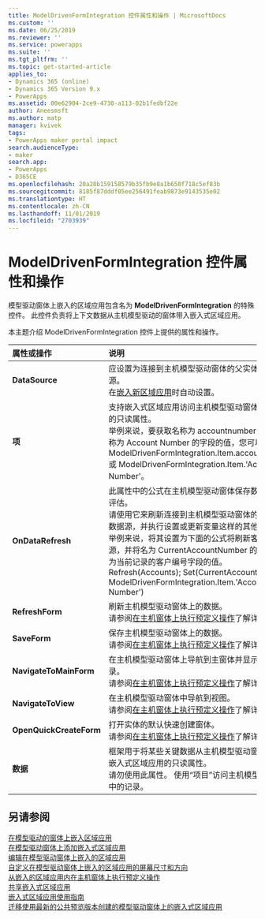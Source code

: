 ```yaml
---
title: ModelDrivenFormIntegration 控件属性和操作 | MicrosoftDocs
ms.custom: ''
ms.date: 06/25/2019
ms.reviewer: ''
ms.service: powerapps
ms.suite: ''
ms.tgt_pltfrm: ''
ms.topic: get-started-article
applies_to:
- Dynamics 365 (online)
- Dynamics 365 Version 9.x
- PowerApps
ms.assetid: 00e62904-2ce9-4730-a113-02b1fedbf22e
author: Aneesmsft
ms.author: matp
manager: kvivek
tags:
- PowerApps maker portal impact
search.audienceType:
- maker
search.app:
- PowerApps
- D365CE
ms.openlocfilehash: 20a28b159158579b35fb9e8a1b650f718c5ef83b
ms.sourcegitcommit: 8185f87dddf05ee256491feab9873e9143535e02
ms.translationtype: HT
ms.contentlocale: zh-CN
ms.lasthandoff: 11/01/2019
ms.locfileid: "2703939"
---
```

# <a name="modeldrivenformintegration-control-properties-and-actions"></a>ModelDrivenFormIntegration 控件属性和操作
模型驱动窗体上嵌入的区域应用包含名为 **ModelDrivenFormIntegration** 的特殊控件。 此控件负责将上下文数据从主机模型驱动的窗体带入嵌入式区域应用。  

本主题介绍 ModelDrivenFormIntegration 控件上提供的属性和操作。

| 属性或操作 | 说明 |
|:--------------|:-------------------------|
|**DataSource** | 应设置为连接到主机模型驱动窗体的父实体的数据源。 <br />在[嵌入新区域应用](embedded-canvas-app-add-classic-designer.md)时自动设置。 |
|**项** | 支持嵌入式区域应用访问主机模型驱动窗体中的记录的只读属性。 <br />举例来说，要获取名称为 accountnumber 且显示名称为 Account Number 的字段的值，您可以使用 ModelDrivenFormIntegration.Item.accountnumber 或 ModelDrivenFormIntegration.Item.'Account Number'。 |
|**OnDataRefresh** | 此属性中的公式在主机模型驱动窗体保存数据时接受评估。 <br />请使用它来刷新连接到主机模型驱动窗体的父实体的数据源，并执行设置或更新变量这样的其他操作。 <br /> 举例来说，将其设置为下面的公式将刷新客户数据源，并将名为 CurrentAccountNumber 的变量设置为当前记录的客户编号字段的值。 <br /> Refresh(Accounts); Set(CurrentAccountNumber, ModelDrivenFormIntegration.Item.'Account Number') |
|**RefreshForm** | 刷新主机模型驱动窗体上的数据。 <br />请参阅[在主机窗体上执行预定义操作](embedded-canvas-app-actions.md#refreshformshowprompt)了解详细信息。 |
|**SaveForm** | 保存主机模型驱动窗体上的数据。 <br />请参阅[在主机窗体上执行预定义操作](embedded-canvas-app-actions.md#saveform)了解详细信息。  |
|**NavigateToMainForm** | 在主机模型驱动窗体上导航到主窗体并显示指定记录。 <br />请参阅[在主机窗体上执行预定义操作](embedded-canvas-app-actions.md#navigatetomainformentityname-mainformname-recordid)了解详细信息。 |
|**NavigateToView** | 在主机模型驱动窗体中导航到视图。 <br />请参阅[在主机窗体上执行预定义操作](embedded-canvas-app-actions.md#navigatetoviewentityname-viewname)了解详细信息。  |
|**OpenQuickCreateForm** | 打开实体的默认快速创建窗体。  <br />请参阅[在主机窗体上执行预定义操作](embedded-canvas-app-actions.md#openquickcreateformentityname)了解详细信息。  |
|**数据** | 框架用于将某些关键数据从主机模型驱动窗体发送到嵌入式区域应用的只读属性。  <br /> 请勿使用此属性。 使用“项目”访问主机模型驱动窗体中的记录。  |

## <a name="see-also"></a>另请参阅
[在模型驱动的窗体上嵌入区域应用](embed-canvas-app-in-form.md) <br />
[在模型驱动窗体上添加嵌入式区域应用](embedded-canvas-app-add-classic-designer.md) <br />
[编辑在模型驱动窗体上嵌入的区域应用](embedded-canvas-app-edit-classic-designer.md) <br />
[自定义在模型驱动窗体上嵌入的区域应用的屏幕尺寸和方向](embedded-canvas-app-customize-screen.md) <br />
[从嵌入的区域应用内在主机窗体上执行预定义操作](embedded-canvas-app-actions.md) <br />
[共享嵌入式区域应用](share-embedded-canvas-app.md) <br />
[嵌入式区域应用使用指南](embedded-canvas-app-guidelines.md) <br />
[迁移使用最新的公共预览版本创建的模型驱动窗体上的嵌入式区域应用](embedded-canvas-app-migrate-from-preview.md) <br />
